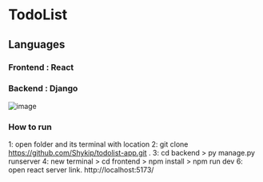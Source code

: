 # TodoList

## Languages
### Frontend : React
### Backend : Django

![image](https://github.com/Shykip/todolist-app/assets/114864098/2be1ad55-54b4-420e-bc4b-2b3a84d8207d)

### How to run
1: open folder and its terminal with location
2: git clone https://github.com/Shykip/todolist-app.git .
3: cd backend > py manage.py runserver
4: new terminal > cd frontend > npm install > npm run dev
6: open react server link. http://localhost:5173/

